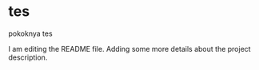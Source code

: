 # tes
pokoknya tes

I am editing the README file. Adding some more details about the project description.
